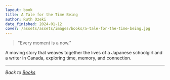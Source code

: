 ```yaml
---
layout: book
title: A Tale for the Time Being
author: Ruth Ozeki
date_finished: 2024-01-12
cover: /assets/assets/images/books/a-tale-for-the-time-being.jpg
---
```


> "Every moment is a now."

A moving story that weaves together the lives of a Japanese schoolgirl and a writer in Canada, exploring time, memory, and connection.

---

*Back to [Books](/books)* 